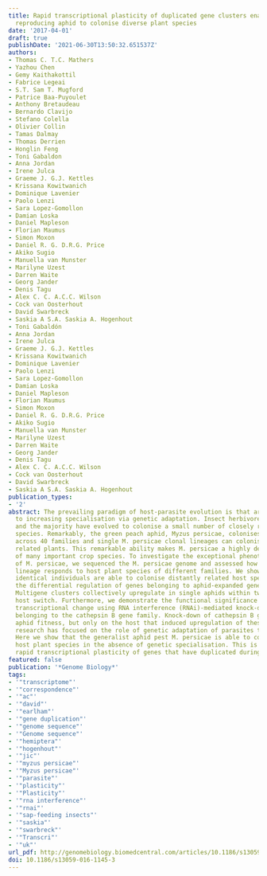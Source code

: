 ```yaml
---
title: Rapid transcriptional plasticity of duplicated gene clusters enables a clonally
  reproducing aphid to colonise diverse plant species
date: '2017-04-01'
draft: true
publishDate: '2021-06-30T13:50:32.651537Z'
authors:
- Thomas C. T.C. Mathers
- Yazhou Chen
- Gemy Kaithakottil
- Fabrice Legeai
- S.T. Sam T. Mugford
- Patrice Baa-Puyoulet
- Anthony Bretaudeau
- Bernardo Clavijo
- Stefano Colella
- Olivier Collin
- Tamas Dalmay
- Thomas Derrien
- Honglin Feng
- Toni Gabaldon
- Anna Jordan
- Irene Julca
- Graeme J. G.J. Kettles
- Krissana Kowitwanich
- Dominique Lavenier
- Paolo Lenzi
- Sara Lopez-Gomollon
- Damian Loska
- Daniel Mapleson
- Florian Maumus
- Simon Moxon
- Daniel R. G. D.R.G. Price
- Akiko Sugio
- Manuella van Munster
- Marilyne Uzest
- Darren Waite
- Georg Jander
- Denis Tagu
- Alex C. C. A.C.C. Wilson
- Cock van Oosterhout
- David Swarbreck
- Saskia A S.A. Saskia A. Hogenhout
- Toni Gabaldón
- Anna Jordan
- Irene Julca
- Graeme J. G.J. Kettles
- Krissana Kowitwanich
- Dominique Lavenier
- Paolo Lenzi
- Sara Lopez-Gomollon
- Damian Loska
- Daniel Mapleson
- Florian Maumus
- Simon Moxon
- Daniel R. G. D.R.G. Price
- Akiko Sugio
- Manuella van Munster
- Marilyne Uzest
- Darren Waite
- Georg Jander
- Denis Tagu
- Alex C. C. A.C.C. Wilson
- Cock van Oosterhout
- David Swarbreck
- Saskia A S.A. Saskia A. Hogenhout
publication_types:
- '2'
abstract: The prevailing paradigm of host-parasite evolution is that arms races lead
  to increasing specialisation via genetic adaptation. Insect herbivores are no exception
  and the majority have evolved to colonise a small number of closely related host
  species. Remarkably, the green peach aphid, Myzus persicae, colonises plant species
  across 40 families and single M. persicae clonal lineages can colonise distantly
  related plants. This remarkable ability makes M. persicae a highly destructive pest
  of many important crop species. To investigate the exceptional phenotypic plasticity
  of M. persicae, we sequenced the M. persicae genome and assessed how one clonal
  lineage responds to host plant species of different families. We show that genetically
  identical individuals are able to colonise distantly related host species through
  the differential regulation of genes belonging to aphid-expanded gene families.
  Multigene clusters collectively upregulate in single aphids within two days upon
  host switch. Furthermore, we demonstrate the functional significance of this rapid
  transcriptional change using RNA interference (RNAi)-mediated knock-down of genes
  belonging to the cathepsin B gene family. Knock-down of cathepsin B genes reduced
  aphid fitness, but only on the host that induced upregulation of these genes. Previous
  research has focused on the role of genetic adaptation of parasites to their hosts.
  Here we show that the generalist aphid pest M. persicae is able to colonise diverse
  host plant species in the absence of genetic specialisation. This is achieved through
  rapid transcriptional plasticity of genes that have duplicated during aphid evolution.
featured: false
publication: '*Genome Biology*'
tags:
- '"transcriptome"'
- '"correspondence"'
- '"ac"'
- '"david"'
- '"earlham"'
- '"gene duplication"'
- '"genome sequence"'
- '"Genome sequence"'
- '"hemiptera"'
- '"hogenhout"'
- '"jic"'
- '"myzus persicae"'
- '"Myzus persicae"'
- '"parasite"'
- '"plasticity"'
- '"Plasticity"'
- '"rna interference"'
- '"rnai"'
- '"sap-feeding insects"'
- '"saskia"'
- '"swarbreck"'
- '"Transcri"'
- '"uk"'
url_pdf: http://genomebiology.biomedcentral.com/articles/10.1186/s13059-016-1145-3
doi: 10.1186/s13059-016-1145-3
---
```


